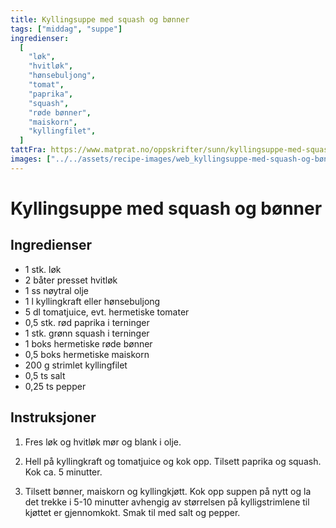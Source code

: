 ```yaml
---
title: Kyllingsuppe med squash og bønner
tags: ["middag", "suppe"]
ingredienser:
  [
    "løk",
    "hvitløk",
    "hønsebuljong",
    "tomat",
    "paprika",
    "squash",
    "røde bønner",
    "maiskorn",
    "kyllingfilet",
  ]
tattFra: https://www.matprat.no/oppskrifter/sunn/kyllingsuppe-med-squash-og-bonner/
images: ["../../assets/recipe-images/web_kyllingsuppe-med-squash-og-bønner.jpg"]
---
```


# Kyllingsuppe med squash og bønner

## Ingredienser

- 1 stk. løk
- 2 båter presset hvitløk
- 1 ss nøytral olje
- 1 l kyllingkraft eller hønsebuljong
- 5 dl tomatjuice, evt. hermetiske tomater
- 0,5 stk. rød paprika i terninger
- 1 stk. grønn squash i terninger
- 1 boks hermetiske røde bønner
- 0,5 boks hermetiske maiskorn
- 200 g strimlet kyllingfilet
- 0,5 ts salt
- 0,25 ts pepper

## Instruksjoner

1. Fres løk og hvitløk mør og blank i olje.

2. Hell på kyllingkraft og tomatjuice og kok opp. Tilsett paprika og squash. Kok ca. 5 minutter.

3. Tilsett bønner, maiskorn og kyllingkjøtt. Kok opp suppen på nytt og la det trekke i 5-10 minutter avhengig av størrelsen på kylligstrimlene til kjøttet er gjennomkokt. Smak til med salt og pepper.

